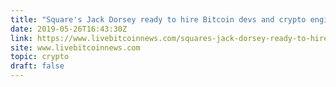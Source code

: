 ```yaml
---
title: "Square's Jack Dorsey ready to hire Bitcoin devs and crypto engineers; Will pay employees in BTC or other cryptocurrencies if they so desired."
date: 2019-05-26T16:43:30Z
link: https://www.livebitcoinnews.com/squares-jack-dorsey-ready-to-hire-crypto-engineers/?utm_medium=RSS&utm_source=hune
site: www.livebitcoinnews.com
topic: crypto
draft: false
---
```

